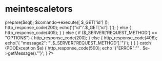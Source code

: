 # meintescaletors

<?php
   $banco = "mysql:host=localhost;port=3306;dbname=Equipamentos;charset=utf8";
   $usuario= "root";
   $senha = "";
   // header("Access-Control-Allow-Origin: *");
   header("Content-Type: application/json");
   header("Access-Control-Allow-Origin: {$_SERVER['HTTP_ORIGIN']}");
   header("Access-Control-Allow-Methods: GET, POST, PUT, PATCH, DELETE, OPTIONS");
   header("Access-Control-Allow-Headers: Origin, Accept, Content-Type, Access-Control-Allow-Headers, Authorization, X-Requested-With");   
   // header("Access-Control-Allow-Credentials:true");
   // header("Access-Control-Max-Age: 86400");
 
   try {
       if ($_SERVER['REQUEST_METHOD'] == "DELETE") {
           if (isset($_GET['id'])=== true) {
               $con = new PDO($banco, $usuario, $senha);
               $sql = "DELETE FROM SolisitacoesPecaAA ";
               $sql.= " WHERE ";
               $sql.= " id=? ";
               $comando = $con->prepare($sql);
               $comando->execute([
                   $_GET['id']
               ]);
               http_response_code(200); 
               echo('{"id":'.$_GET['id'].'}');
           } else {
               http_response_code(405); 
           }
       }
       else {
           if ($_SERVER['REQUEST_METHOD'] == "OPTIONS") {
               http_response_code(200);
           } else {
               http_response_code(406);
               echo('{ "message2": "'.$_SERVER['REQUEST_METHOD'].'"}');
           }
       }
   } catch (PDOException $e) {
       http_response_code(500);
       echo '{"ERROR":"' . $e->getMessage().'"}';
   }
?>

